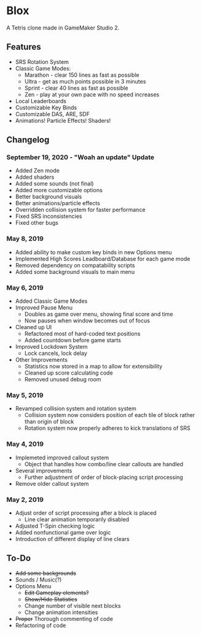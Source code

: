 # Blox
A Tetris clone made in GameMaker Studio 2.

## Features
* SRS Rotation System
* Classic Game Modes:
	* Marathon - clear 150 lines as fast as possible
	* Ultra - get as much points possible in 3 minutes
	* Sprint - clear 40 lines as fast as possible
	* Zen - play at your own pace with no speed increases
* Local Leaderboards
* Customizable Key Binds
* Customizable DAS, ARE, SDF
* Animations! Particle Effects! Shaders!

## Changelog

### September 19, 2020 - "Woah an update" Update
* Added Zen mode
* Added shaders
* Added some sounds (not final)
* Added more customizable options
* Better background visuals
* Better animations/particle effects
* Overridden collision system for faster performance
* Fixed SRS inconsistencies
* Fixed other bugs

### May 8, 2019
* Added ability to make custom key binds in new Options menu
* Implemented High Scores Leadboard/Database for each game mode
* Removed dependency on compatability scripts
* Added some background visuals to main menu

### May 6, 2019
* Added Classic Game Modes
* Improved Pause Menu
	* Doubles as game over menu, showing final score and time
	* Now pauses when window becomes out of focus
* Cleaned up UI
	* Refactored most of hard-coded text positions
	* Added countdown before game starts
* Improved Lockdown System
	* Lock cancels, lock delay
* Other Improvements
	* Statistics now stored in a map to allow for extensibility
	* Cleaned up score calculating code
	* Removed unused debug room

### May 5, 2019
* Revamped collision system and rotation system
	* Collision system now considers position of each tile of block rather than origin of block
	* Rotation system now properly adheres to kick translations of SRS

### May 4, 2019
* Implemeted improved callout system
	* Object that handles how combo/line clear callouts are handled
* Several improvements
	* Further adjustment of order of block-placing script processing
* Remove older callout system

### May 2, 2019
* Adjust order of script processing after a block is placed
	* Line clear animation temporarily disabled
* Adjusted T-Spin checking logic
* Added nonfunctional game over logic
* Introduction of different display of line clears

## To-Do
* ~~Add some backgrounds~~
* Sounds / Music(?)
* Options Menu
	* ~~Edit Gameplay elements?~~
	* ~~Show/Hide Statistics~~
	* Change number of visible next blocks
	* Change animation intensities
* ~~Proper~~ Thorough commenting of code
* Refactoring of code
